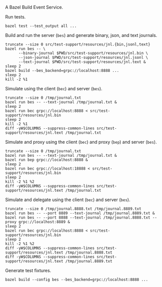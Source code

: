 A Bazel Build Event Service.

Run tests.
```shell
bazel test --test_output all ...
```

Build and run the server (`bes`) and generate binary, json, and text journals.
```shell
truncate --size 0 src/test-support/resources/jnl.{bin,jsonl,text}
bazel run bes -- \
      --binary-journal $PWD/src/test-support/resources/jnl.bin \
      --json-journal $PWD/src/test-support/resources/jnl.jsonl \
      --text-journal $PWD/src/test-support/resources/jnl.text &
sleep 2
bazel build --bes_backend=grpc://localhost:8888 ...
sleep 2
kill -2 %1
```

Simulate using the client (`bec`) and server (`bes`).
```shell
truncate --size 0 /tmp/journal.txt
bazel run bes -- --text-journal /tmp/journal.txt &
sleep 2
bazel run bec grpc://localhost:8888 < src/test-support/resources/jnl.bin
sleep 2
kill -2 %1
diff -yW$COLUMNS --suppress-common-lines src/test-support/resources/jnl.text /tmp/journal.txt
```

Simulate and proxy using the client (`bec`) and proxy (`bep`) and server (`bes`).
```shell
truncate --size 0 /tmp/journal.txt
bazel run bes -- --text-journal /tmp/journal.txt &
bazel run bep grpc://localhost:8888 &
sleep 2
bazel run bec grpc://localhost:18888 < src/test-support/resources/jnl.bin
sleep 2
kill -2 %1 %2
diff -yW$COLUMNS --suppress-common-lines src/test-support/resources/jnl.text /tmp/journal.txt 
```

Simulate and delegate using the client (`bec`) and server (`bes`).
```shell
truncate --size 0 /tmp/journal.8888.txt /tmp/journal.8889.txt
bazel run bes -- --port 8889 --text-journal /tmp/journal.8889.txt &
bazel run bes -- --port 8888 --text-journal /tmp/journal.8888.txt --proxy grpc://localhost:8889 &
sleep 2
bazel run bec grpc://localhost:8888 < src/test-support/resources/jnl.bin
sleep 2
kill -2 %1 %2
diff -yW$COLUMNS --suppress-common-lines src/test-support/resources/jnl.text /tmp/journal.8888.txt
diff -yW$COLUMNS --suppress-common-lines src/test-support/resources/jnl.text /tmp/journal.8889.txt
```

Generate test fixtures.
```shell
bazel build --config bes --bes_backend=grpc://localhost:8888 ...
```
